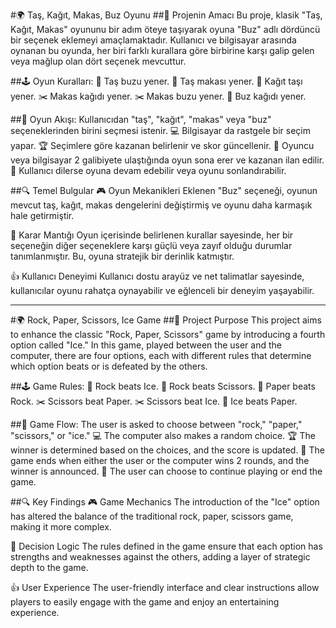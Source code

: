 #🌍 Taş, Kağıt, Makas, Buz Oyunu
##🎯 Projenin Amacı
Bu proje, klasik "Taş, Kağıt, Makas" oyununu bir adım öteye taşıyarak oyuna "Buz" adlı dördüncü bir seçenek eklemeyi amaçlamaktadır. Kullanıcı ve bilgisayar arasında oynanan bu oyunda, her biri farklı kurallara göre birbirine karşı galip gelen veya mağlup olan dört seçenek mevcuttur.

##🕹️ Oyun Kuralları:
🗿 Taş buzu yener.
🗿 Taş makası yener.
📄 Kağıt taşı yener.
✂️ Makas kağıdı yener.
✂️ Makas buzu yener.
🧊 Buz kağıdı yener.

##🔄 Oyun Akışı:
Kullanıcıdan "taş", "kağıt", "makas" veya "buz" seçeneklerinden birini seçmesi istenir.
💻 Bilgisayar da rastgele bir seçim yapar.
🏆 Seçimlere göre kazanan belirlenir ve skor güncellenir.
🎉 Oyuncu veya bilgisayar 2 galibiyete ulaştığında oyun sona erer ve kazanan ilan edilir.
🔁 Kullanıcı dilerse oyuna devam edebilir veya oyunu sonlandırabilir.

##🔍 Temel Bulgular
🎮 Oyun Mekanikleri
Eklenen "Buz" seçeneği, oyunun mevcut taş, kağıt, makas dengelerini değiştirmiş ve oyunu daha karmaşık hale getirmiştir.

🧠 Karar Mantığı
Oyun içerisinde belirlenen kurallar sayesinde, her bir seçeneğin diğer seçeneklere karşı güçlü veya zayıf olduğu durumlar tanımlanmıştır. Bu, oyuna stratejik bir derinlik katmıştır.

👍 Kullanıcı Deneyimi
Kullanıcı dostu arayüz ve net talimatlar sayesinde, kullanıcılar oyunu rahatça oynayabilir ve eğlenceli bir deneyim yaşayabilir.

---------------------------------------------------------------------------------------------------------------------------------------------------------------------------------------------------------------------

#🌍 Rock, Paper, Scissors, Ice Game
##🎯 Project Purpose
This project aims to enhance the classic "Rock, Paper, Scissors" game by introducing a fourth option called "Ice." In this game, played between the user and the computer, there are four options, each with different rules that determine which option beats or is defeated by the others.

##🕹️ Game Rules:
🗿 Rock beats Ice.
🗿 Rock beats Scissors.
📄 Paper beats Rock.
✂️ Scissors beat Paper.
✂️ Scissors beat Ice.
🧊 Ice beats Paper.

##🔄 Game Flow:
The user is asked to choose between "rock," "paper," "scissors," or "ice."
💻 The computer also makes a random choice.
🏆 The winner is determined based on the choices, and the score is updated.
🎉 The game ends when either the user or the computer wins 2 rounds, and the winner is announced.
🔁 The user can choose to continue playing or end the game.

##🔍 Key Findings
🎮 Game Mechanics
The introduction of the "Ice" option has altered the balance of the traditional rock, paper, scissors game, making it more complex.

🧠 Decision Logic
The rules defined in the game ensure that each option has strengths and weaknesses against the others, adding a layer of strategic depth to the game.

👍 User Experience
The user-friendly interface and clear instructions allow players to easily engage with the game and enjoy an entertaining experience.


